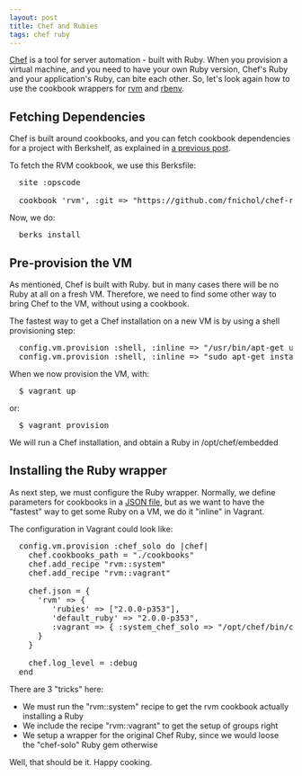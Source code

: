 ```yaml
---
layout: post
title: Chef and Rubies
tags: chef ruby
---
```

[Chef](http://docs.opscode.com/) is a tool for server automation - built with Ruby. When you provision a virtual machine, and you need to have your own Ruby version, Chef's Ruby and your application's Ruby, can bite each other. So, let's look again how to use the cookbook wrappers for [rvm](https://github.com/fnichol/chef-rvm) and [rbenv](https://github.com/fnichol/chef-rbenv).

## Fetching Dependencies

Chef is built around cookbooks, and you can fetch cookbook dependencies for a project with Berkshelf, as explained in [a previous post](http://thinkingonthinking.com/berkshelf-and-chef/).

To fetch the RVM cookbook, we use this Berksfile:

<pre>
  site :opscode
  
  cookbook 'rvm', :git => "https://github.com/fnichol/chef-rvm"
</pre>

Now, we do:

<pre>
  berks install
</pre>

## Pre-provision the VM

As mentioned, Chef is built with Ruby. but in many cases there will be no Ruby at all on a fresh VM. Therefore, we need to find some other way to bring Chef to the VM, without using a cookbook.

The fastest way to get a Chef installation on a new VM is by using a shell provisioning step:

<pre>
  config.vm.provision :shell, :inline => "/usr/bin/apt-get update --fix-missing"
  config.vm.provision :shell, :inline => "sudo apt-get install -y curl; curl -L https://www.opscode.com/chef/install.sh | sudo bash"
</pre>

When we now provision the VM, with:

<pre>
  $ vagrant up
</pre>

or:

<pre>
  $ vagrant provision
</pre>

We will run a Chef installation, and obtain a Ruby in /opt/chef/embedded

## Installing the Ruby wrapper

As next step, we must configure the Ruby wrapper. Normally, we define parameters for cookbooks in a [JSON file](https://github.com/mulderp/chef-rails-stack/blob/rails4_stack/node.json), but as we want to have the "fastest" way to get some Ruby on a VM, we do it "inline" in Vagrant.

The configuration in Vagrant could look like:


<pre>
  config.vm.provision :chef_solo do |chef|
    chef.cookbooks_path = "./cookbooks"
    chef.add_recipe "rvm::system"
    chef.add_recipe "rvm::vagrant"

    chef.json = {
      'rvm' => {
         'rubies' => ["2.0.0-p353"],
         'default_ruby' => "2.0.0-p353",
         :vagrant => { :system_chef_solo => "/opt/chef/bin/chef-solo" }
      }
    }

    chef.log_level = :debug
  end
</pre>

There are 3 "tricks" here:

* We must run the "rvm::system" recipe to get the rvm cookbook actually installing a Ruby
* We include the recipe "rvm::vagrant" to get the setup of groups right
* We setup a wrapper for the original Chef Ruby, since we would loose the "chef-solo" Ruby gem otherwise

Well, that should be it. Happy cooking.
